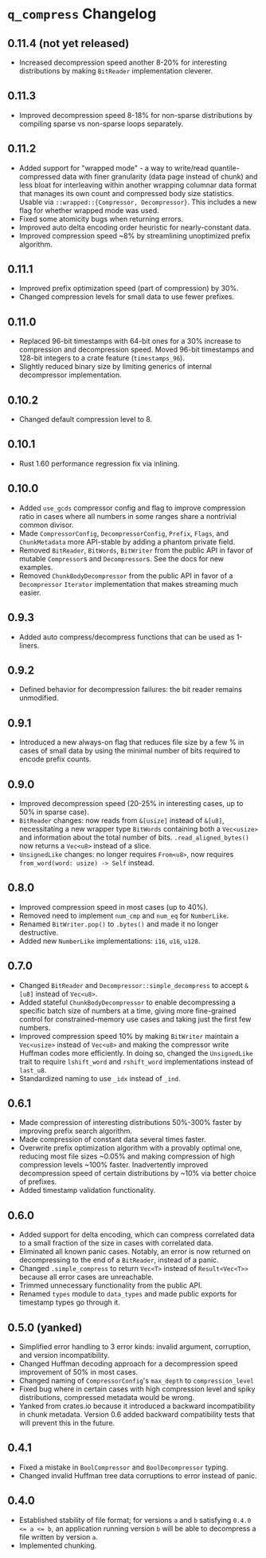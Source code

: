 # `q_compress` Changelog

## 0.11.4 (not yet released)

* Increased decompression speed another 8-20% for interesting distributions by
making `BitReader` implementation cleverer.

## 0.11.3

* Improved decompression speed 8-18% for non-sparse distributions by compiling
sparse vs non-sparse loops separately.

## 0.11.2

* Added support for "wrapped mode" - a way to write/read quantile-compressed
data with finer granularity (data page instead of chunk) and less bloat for
interleaving within another wrapping columnar data format that manages its own
count and compressed body size statistics. Usable via
`::wrapped::{Compressor, Decompressor}`. This includes a new flag for whether
wrapped mode was used.
* Fixed some atomicity bugs when returning errors.
* Improved auto delta encoding order heuristic for nearly-constant data.
* Improved compression speed ~8% by streamlining unoptimized prefix algorithm.

## 0.11.1

* Improved prefix optimization speed (part of compression) by 30%.
* Changed compression levels for small data to use fewer prefixes.

## 0.11.0

* Replaced 96-bit timestamps with 64-bit ones for a 30% increase to compression
and decompression speed.
Moved 96-bit timestamps and 128-bit integers to a crate feature (`timestamps_96`).
* Slightly reduced binary size by limiting generics of internal decompressor
implementation.

## 0.10.2

* Changed default compression level to 8.

## 0.10.1

* Rust 1.60 performance regression fix via inlining.

## 0.10.0

* Added `use_gcds` compressor config and flag to improve compression ratio
in cases where all numbers in some ranges share a nontrivial common divisor.
* Made `CompressorConfig`, `DecompressorConfig`, `Prefix`, `Flags`, and
`ChunkMetadata` more API-stable by adding a phantom private field.
* Removed `BitReader`, `BitWords`, `BitWriter` from the public API in favor of
mutable `Compressor`s and `Decompressor`s. See the docs for new examples.
* Removed `ChunkBodyDecompressor` from the public API in favor of a
`Decompressor` `Iterator` implementation that makes streaming much easier.

## 0.9.3

* Added auto compress/decompress functions that can be used as 1-liners.

## 0.9.2

* Defined behavior for decompression failures: the bit reader remains
unmodified.

## 0.9.1

* Introduced a new always-on flag that reduces file size by a few % in cases
of small data by using the minimal number of bits required to encode prefix
counts.

## 0.9.0

* Improved decompression speed (20-25% in interesting cases, up to 50% in
sparse case).
* `BitReader` changes: now reads from `&[usize]` instead of `&[u8]`,
necessitating a new wrapper type `BitWords` containing both a `Vec<usize>` and
information about the total number of bits. `.read_aligned_bytes()` now returns
a `Vec<u8>` instead of a slice.
* `UnsignedLike` changes: no longer requires `From<u8>`, now requires
`from_word(word: usize) -> Self` instead.

## 0.8.0

* Improved compression speed in most cases (up to 40%).
* Removed need to implement `num_cmp` and `num_eq` for `NumberLike`.
* Renamed `BitWriter.pop()` to `.bytes()` and made it no longer destructive.
* Added new `NumberLike` implementations: `i16`, `u16`, `u128`.

## 0.7.0

* Changed `BitReader` and `Decompressor::simple_decompress` to accept `&[u8]`
instead of `Vec<u8>`.
* Added stateful `ChunkBodyDecompressor` to enable decompressing a specific
batch size of numbers at a time, giving more fine-grained control for
constrained-memory use cases and taking just the first few numbers.
* Improved compression speed 10% by making `BitWriter` maintain a `Vec<usize>`
instead of `Vec<u8>` and making the compressor write Huffman codes more
efficiently. In doing so, changed the `UnsignedLike` trait to require
`lshift_word` and `rshift_word` implementations instead of `last_u8`.
* Standardized naming to use `_idx` instead of `_ind`.

## 0.6.1

* Made compression of interesting distributions 50%-300% faster by improving
prefix search algorithm.
* Made compression of constant data several times faster.
* Overwrite prefix optimization algorithm with a provably optimal one,
reducing most file sizes ~0.05% and making compression of high compression
levels ~100% faster. Inadvertently improved decompression speed of certain
distributions by ~10% via better choice of prefixes.
* Added timestamp validation functionality.

## 0.6.0

* Added support for delta encoding, which can compress correlated data
to a small fraction of the size in cases with correlated data.
* Eliminated all known panic cases.
Notably, an error is now returned on decompressing to the end of a `BitReader`,
instead of a panic.
* Changed `.simple_compress` to return `Vec<T>` instead of `Result<Vec<T>>`
because all error cases are unreachable.
* Trimmed unnecessary functionality from the public API.
* Renamed `types` module to `data_types` and made public exports for timestamp
types go through it.

## 0.5.0 (yanked)

* Simplified error handling to 3 error kinds: invalid argument, corruption,
and version incompatibility.
* Changed Huffman decoding approach for a decompression speed improvement of
50% in most cases.
* Changed naming of `CompressorConfig`'s `max_depth` to `compression_level`
* Fixed bug where in certain cases with high compression level and spiky
distributions, compressed metadata would be wrong.
* Yanked from crates.io because it introduced a backward incompatibility in
chunk metadata.
Version 0.6 added backward compatibility tests that will prevent this in
the future.

## 0.4.1

* Fixed a mistake in `BoolCompressor` and `BoolDecompressor` typing.
* Changed invalid Huffman tree data corruptions to error instead of panic.

## 0.4.0

* Established stability of file format; for versions `a` and `b` satisfying
`0.4.0 <= a <= b`, an application running version `b` will be able to
decompress a file written by version `a`.
* Implemented chunking.
